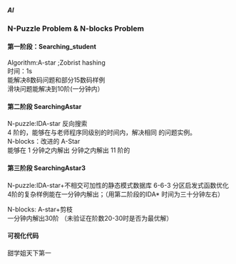 ##### AI
### N-Puzzle Problem & N-blocks Problem
#### 第一阶段：Searching_student 
 Algorithm:A-star ;Zobrist hashing  
 时间：1s  
 能解决8数码问题和部分15数码样例  
 滑块问题能解决到10阶(一分钟内）  

#### 第二阶段 SearchingAstar
 N-puzzle:IDA-star 反向搜索  
 4 阶的，能够在与老师程序同级别的时间内，解决相同 的问题实例。   
 N-blocks：改进的 A-Star  
 能够在 1 分钟之内解出 分钟之内解出 11 阶的  
 
 #### 第三阶段 SearchingAstar3
  N-puzzle:IDA-star+不相交可加性的静态模式数据库 6-6-3 分区启发式函数优化  
  4阶的复杂样例能在一分钟内解出；（用第二阶段的IDA* 时间为三十分钟左右）  
 
  N-blocks: A-star+剪枝  
  一分钟内解出30阶 （未验证在阶数20-30时是否为最优解）  
 
 #### 可视化代码
  甜学姐天下第一  
